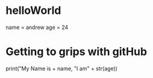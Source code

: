 # helloWorld
name = andrew 
age = 24

# Getting to grips with gitHub

print("My Name is + name, "I am" + str(age))
